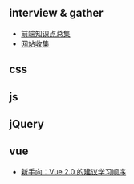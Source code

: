 ## interview & gather

- [前端知识点总集](https://github.com/threegeese/WEB/tree/master/Notes/interview_gather/2019-03-02-web.md)
- [网站收集](https://github.com/threegeese/WEB/tree/master/Notes/interview_gather/2019-03-04-gather.md)

## css



## js


## jQuery



## vue

- [新手向：Vue 2.0 的建议学习顺序](https://github.com/threegeese/WEB/blob/master/Notes/vue/vue-learning.md)